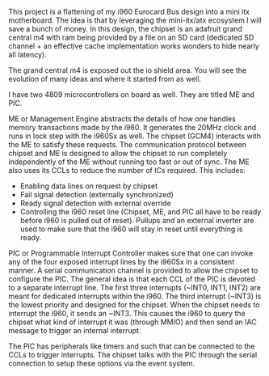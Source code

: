 This project is a flattening of my i960 Eurocard Bus design into a mini itx
motherboard. The idea is that by leveraging the mini-itx/atx ecosystem I will
save a bunch of money. In this design, the chipset is an adafruit grand central
m4 with ram being provided by a file on an SD card (dedicated SD channel +
an effective cache implementation works wonders to hide nearly all latency).

The grand central m4 is exposed out the io shield area. You will see the
evolution of many ideas and where it started from as well. 

I have two 4809 microcontrollers on board as well. They are titled ME and PIC. 

ME or Management Engine abstracts the details of how one handles memory
transactions made by the i960. It generates the 20MHz clock and runs in lock
step with the i960Sx as well. The chipset (GCM4) interacts with the ME to
satisfy these requests. The communication protocol between chipset and ME is
designed to allow the chipset to run completely independently of the ME without
running too fast or out of sync. The ME also uses its CCLs to reduce the number
of ICs required. This includes:

- Enabling data lines on request by chipset
- Fail signal detection (externally synchronized)
- Ready signal detection with external override
- Controlling the i960 reset line (Chipset, ME, and PIC all have to be ready
		before i960 is pulled out of reset). Pullups and an external inverter
		are used to make sure that the i960 will stay in reset until everything is
		ready. 

PIC or Programmable Interrupt Controller makes sure that one can invoke any of
the four exposed interrupt lines by the i960Sx in a consistent manner. A serial
communication channel is provided to allow the chipset to configure the PIC.
The general idea is that each CCL of the PIC is devoted to a separate interrupt
line. The first three interrupts (~INT0, INT1, INT2) are meant for dedicated
interrupts within the i960. The third interrupt (~INT3) is the lowest priority
and designed for the chipset. When the chipset needs to interrupt the i960, it
sends an ~INT3. This causes the i960 to query the chipset what kind of
interrupt it was (through MMIO) and then send an IAC message to trigger an
internal interrupt. 

The PIC has peripherals like timers and such that can be connected to the CCLs
to trigger interrupts. The chipset talks with the PIC through the serial
connection to setup these options via the event system. 
